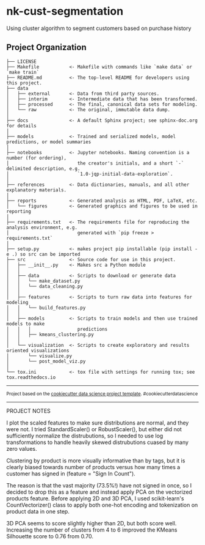 nk-cust-segmentation
==============================

Using cluster algorithm to segment customers based on purchase history

Project Organization
------------

    ├── LICENSE
    ├── Makefile           <- Makefile with commands like `make data` or `make train`
    ├── README.md          <- The top-level README for developers using this project.
    ├── data
    │   ├── external       <- Data from third party sources.
    │   ├── interim        <- Intermediate data that has been transformed.
    │   ├── processed      <- The final, canonical data sets for modeling.
    │   └── raw            <- The original, immutable data dump.
    │
    ├── docs               <- A default Sphinx project; see sphinx-doc.org for details
    │
    ├── models             <- Trained and serialized models, model predictions, or model summaries
    │
    ├── notebooks          <- Jupyter notebooks. Naming convention is a number (for ordering),
    │                         the creator's initials, and a short `-` delimited description, e.g.
    │                         `1.0-jqp-initial-data-exploration`.
    │
    ├── references         <- Data dictionaries, manuals, and all other explanatory materials.
    │
    ├── reports            <- Generated analysis as HTML, PDF, LaTeX, etc.
    │   └── figures        <- Generated graphics and figures to be used in reporting
    │
    ├── requirements.txt   <- The requirements file for reproducing the analysis environment, e.g.
    │                         generated with `pip freeze > requirements.txt`
    │
    ├── setup.py           <- makes project pip installable (pip install -e .) so src can be imported
    ├── src                <- Source code for use in this project.
    │   ├── __init__.py    <- Makes src a Python module
    │   │
    │   ├── data           <- Scripts to download or generate data
    │   │   └── make_dataset.py
    │   │   └── data_cleaning.py
    │   │
    │   ├── features       <- Scripts to turn raw data into features for modeling
    │   │   └── build_features.py
    │   │
    │   ├── models         <- Scripts to train models and then use trained models to make
    │   │   │                 predictions
    │   │   ├── kmeans_clustering.py
    │   │
    │   └── visualization  <- Scripts to create exploratory and results oriented visualizations
    │       └── visualize.py
    │       └── post_model_viz.py
    │
    └── tox.ini            <- tox file with settings for running tox; see tox.readthedocs.io


--------

<p><small>Project based on the <a target='_blank' href='https://drivendata.github.io/cookiecutter-data-science/'>cookiecutter data science project template</a>. #cookiecutterdatascience</small></p>

--------

PROJECT NOTES

I plot the scaled features to make sure distributions are normal, and they were not. 
I tried StandardScaler() or RobustScaler(), but either did not sufficiently normalize
the distrubutions, so I needed to use log transformations to handle heavily skewed 
distrubutions cuased by many zero values.

Clustering by product is more visually informative than by tags, but it is clearly 
biased towards number of products versus how many times a customer has signed in
(feature = "Sign In Count"). 

The reason is that the vast majority (73.5%!) have not signed in once, so I decided 
to drop this as a feature and instead apply PCA on the vectorized products feature. 
Before applying 2D and 3D PCA, I used scikit-learn's CountVectorizer() class to apply 
both one-hot encoding and tokenization on product data in one step. 

3D PCA seems to score slightly higher than 2D, but both score well. Increasing the 
number of clusters from 4 to 6 improved the KMeans Silhouette score to 0.76 from 0.70.